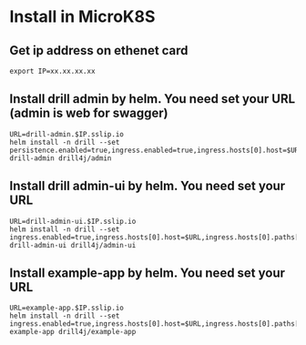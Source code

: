 # Install in MicroK8S

## Get ip address on ethenet card
```
export IP=xx.xx.xx.xx
```

## Install drill admin by helm. You need set your URL (admin is web for swagger)
```
URL=drill-admin.$IP.sslip.io
helm install -n drill --set persistence.enabled=true,ingress.enabled=true,ingress.hosts[0].host=$URL,ingress.hosts[0].paths[0].path=/ drill-admin drill4j/admin
```

## Install drill admin-ui by helm. You need set your URL
```
URL=drill-admin-ui.$IP.sslip.io
helm install -n drill --set ingress.enabled=true,ingress.hosts[0].host=$URL,ingress.hosts[0].paths[0].path=/ drill-admin-ui drill4j/admin-ui
```

## Install example-app by helm. You need set your URL
```
URL=example-app.$IP.sslip.io
helm install -n drill --set ingress.enabled=true,ingress.hosts[0].host=$URL,ingress.hosts[0].paths[0].path=/ example-app drill4j/example-app
```
